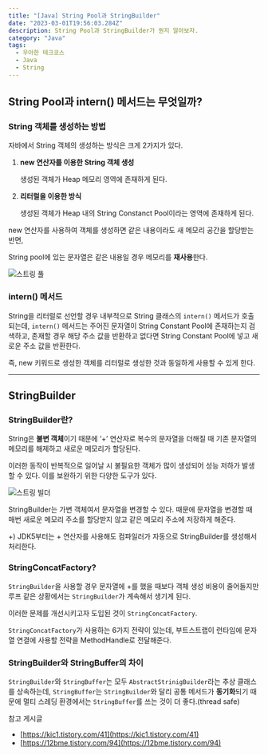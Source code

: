 ```yaml
---
title: "[Java] String Pool과 StringBuilder"
date: "2023-03-01T19:56:03.284Z"
description: String Pool과 StringBuilder가 뭔지 알아보자.
category: "Java"
tags:
  - 우아한 테크코스
  - Java
  - String
---
```


## String Pool과 intern() 메서드는 무엇일까?

### String 객체를 생성하는 방법

자바에서 String 객체의 생성하는 방식은 크게 2가지가 있다.

1. **new 연산자를 이용한 String 객체 생성**

   생성된 객체가 Heap 메모리 영역에 존재하게 된다.

2. **리터럴을 이용한 방식**

   생성된 객체가 Heap 내의 String Constanct Pool이라는 영역에 존재하게 된다.

new 연산자를 사용하여 객체를 생성하면 같은 내용이라도 새 메모리 공간을 할당받는 반면,

String pool에 있는 문자열은 같은 내용일 경우 메모리를 **재사용**한다.

![스트링 풀](pool.png)

### intern() 메서드

String을 리터럴로 선언할 경우 내부적으로 String 클래스의 `intern()` 메서드가 호출되는데, `intern()` 메서드는 주어진 문자열이 String Constant Pool에 존재하는지 검색하고, 존재할 경우 해당 주소 값을 반환하고 없다면 String Constant Pool에 넣고 새로운 주소 값을 반환한다.

즉, new 키워드로 생성한 객체를 리터럴로 생성한 것과 동일하게 사용할 수 있게 한다.

---

## StringBuilder

### StringBuilder란?

String은 **불변 객체**이기 때문에 ‘+’ 연산자로 복수의 문자열을 더해질 때 기존 문자열의 메모리를 해제하고 새로운 메모리가 할당된다.

이러한 동작이 반복적으로 일어날 시 불필요한 객체가 많이 생성되어 성능 저하가 발생 할 수 있다. 이를 보완하기 위한 다양한 도구가 있다.

![스트링 빌더](builder.png)

StringBuilder는 가변 객체여서 문자열을 변경할 수 있다. 때문에 문자열을 변경할 때 매번 새로운 메모리 주소를 할당받지 않고 같은 메모리 주소에 저장하게 해준다.

+) JDK5부터는 + 연산자를 사용해도 컴파일러가 자동으로 StringBuilder를 생성해서 처리한다.

### StringConcatFactory?

`StringBuilder`을 사용할 경우 문자열에 +를 했을 때보다 객체 생성 비용이 줄어들지만 루프 같은 상황에서는 `StringBuilder`가 계속해서 생기게 된다.

이러한 문제를 개선시키고자 도입된 것이 `StringConcatFactory`.

`StringConcatFactory`가 사용하는 6가지 전략이 있는데, 부트스트랩이 런타임에 문자열 연결에 사용할 전략을 MethodHandle로 전달해준다.

### StringBuilder와 StringBuffer의 차이

`StringBuilder`와 `StringBuffer`는 모두 `AbstractStrinigBuilder`라는 추상 클래스를 상속하는데, `StringBuffer`는 `StringBuilder`와 달리 공통 메서드가 **동기화**되기 때문에 멀티 스레딩 환경에서는 `StringBuffer`를 쓰는 것이 더 좋다.(thread safe)

<nav>

참고 게시글

- [https://kic1.tistory.com/41](https://kic1.tistory.com/41)
- [https://12bme.tistory.com/94](https://12bme.tistory.com/94)

</nav>

